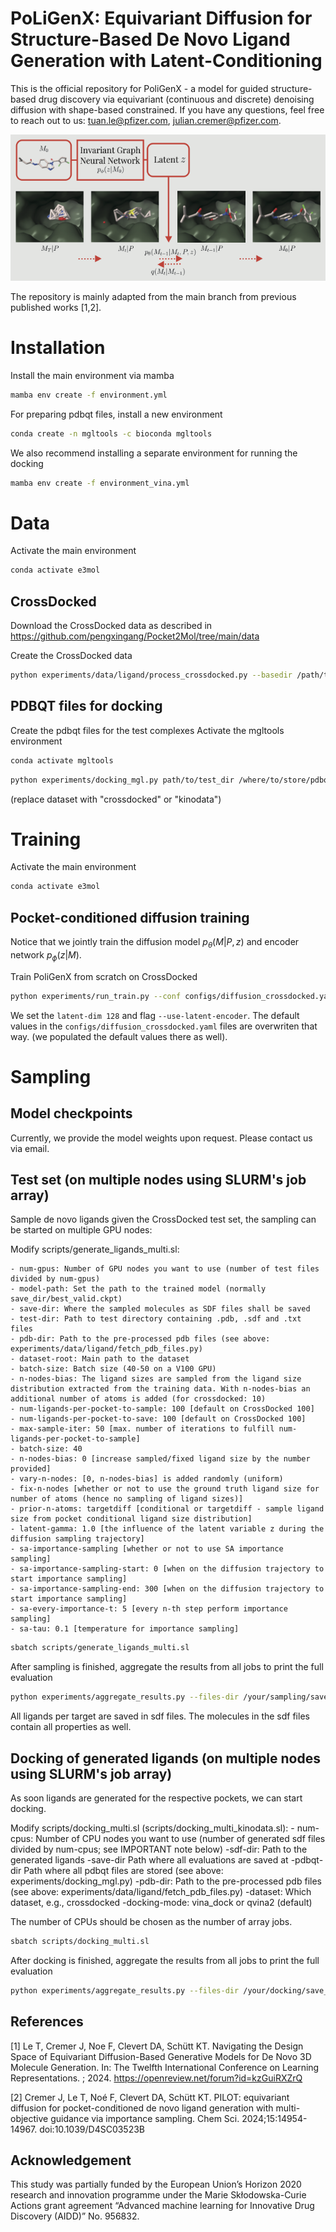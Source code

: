 # PoLiGenX: Equivariant Diffusion for Structure-Based De Novo Ligand Generation with Latent-Conditioning


This is the official repository for PoliGenX - a model for guided structure-based drug discovery via equivariant (continuous and discrete) denoising diffusion with shape-based constrained. If you have any questions, feel free to reach out to us: [tuan.le@pfizer.com](tuan.le@pfizer.com), [julian.cremer@pfizer.com](julian.cremer@pfizer.com).


![header ](images/poligenx.png)
</details>


The repository is mainly adapted from the main branch from previous published works [1,2].

# Installation
Install the main environment via mamba
```bash
mamba env create -f environment.yml
```

For preparing pdbqt files, install a new environment
```bash
conda create -n mgltools -c bioconda mgltools
```

We also recommend installing a separate environment for running the docking
```bash
mamba env create -f environment_vina.yml
```

# Data

Activate the main environment
```bash
conda activate e3mol
```

## CrossDocked
Download the CrossDocked data as described in https://github.com/pengxingang/Pocket2Mol/tree/main/data

Create the CrossDocked data
```bash
python experiments/data/ligand/process_crossdocked.py --basedir /path/to/crossdocked_pocket10-folder --outdir /your/data/folder --no-H --dist-cutoff 7 
```

## PDBQT files for docking
Create the pdbqt files for the test complexes
Activate the mgltools environment
```bash
conda activate mgltools
```

```bash
python experiments/docking_mgl.py path/to/test_dir /where/to/store/pdbqt_files dataset
```
(replace dataset with "crossdocked" or "kinodata")

# Training

Activate the main environment
```bash
conda activate e3mol
```

## Pocket-conditioned diffusion training
Notice that we jointly train the diffusion model $p_\theta(M|P, z)$ and encoder network $p_\phi(z|M)$.

Train PoliGenX from scratch on CrossDocked
```bash
python experiments/run_train.py --conf configs/diffusion_crossdocked.yaml --save-dir /your/save/dir --latent-dim 128 --use-latent-encoder
```

We set the ``latent-dim 128`` and flag  ```--use-latent-encoder```. The default values in the `configs/diffusion_crossdocked.yaml` files are overwriten that way. (we populated the default values there as well).


# Sampling

## Model checkpoints

Currently, we provide the model weights upon request. Please contact us via email.

## Test set (on multiple nodes using SLURM's job array)

Sample de novo ligands given the CrossDocked test set, the sampling can be started on multiple GPU nodes:

Modify scripts/generate_ligands_multi.sl:

    - num-gpus: Number of GPU nodes you want to use (number of test files divided by num-gpus)
    - model-path: Set the path to the trained model (normally save_dir/best_valid.ckpt)
    - save-dir: Where the sampled molecules as SDF files shall be saved
    - test-dir: Path to test directory containing .pdb, .sdf and .txt files
    - pdb-dir: Path to the pre-processed pdb files (see above: experiments/data/ligand/fetch_pdb_files.py)
    - dataset-root: Main path to the dataset
    - batch-size: Batch size (40-50 on a V100 GPU)
    - n-nodes-bias: The ligand sizes are sampled from the ligand size distribution extracted from the training data. With n-nodes-bias an additional number of atoms is added (for crossdocked: 10)
    - num-ligands-per-pocket-to-sample: 100 [default on CrossDocked 100]
    - num-ligands-per-pocket-to-save: 100 [default on CrossDocked 100]
    - max-sample-iter: 50 [max. number of iterations to fulfill num-ligands-per-pocket-to-sample]
    - batch-size: 40 
    - n-nodes-bias: 0 [increase sampled/fixed ligand size by the number provided]
    - vary-n-nodes: [0, n-nodes-bias] is added randomly (uniform)
    - fix-n-nodes [whether or not to use the ground truth ligand size for number of atoms (hence no sampling of ligand sizes)]
    - prior-n-atoms: targetdiff [conditional or targetdiff - sample ligand size from pocket conditional ligand size distribution]
    - latent-gamma: 1.0 [the influence of the latent variable z during the diffusion sampling trajectory]
    - sa-importance-sampling [whether or not to use SA importance sampling]
    - sa-importance-sampling-start: 0 [when on the diffusion trajectory to start importance sampling]
    - sa-importance-sampling-end: 300 [when on the diffusion trajectory to start importance sampling]
    - sa-every-importance-t: 5 [every n-th step perform importance sampling]
    - sa-tau: 0.1 [temperature for importance sampling]

```bash
sbatch scripts/generate_ligands_multi.sl
```

After sampling is finished, aggregate the results from all jobs to print the full evaluation
```bash
python experiments/aggregate_results.py --files-dir /your/sampling/save_dir
```

All ligands per target are saved in sdf files. The molecules in the sdf files contain all properties as well.

## Docking of generated ligands (on multiple nodes using SLURM's job array)

As soon ligands are generated for the respective pockets, we can start docking.

Modify scripts/docking_multi.sl (scripts/docking_multi_kinodata.sl):
    - num-cpus: Number of CPU nodes you want to use (number of generated sdf files divided by num-cpus; see IMPORTANT note below)
     -sdf-dir: Path to the generated ligands 
     -save-dir Path where all evaluations are saved at
     -pdbqt-dir Path where all pdbqt files are stored (see above: experiments/docking_mgl.py)
     -pdb-dir: Path to the pre-processed pdb files (see above: experiments/data/ligand/fetch_pdb_files.py)
     -dataset: Which dataset, e.g., crossdocked
     -docking-mode: vina_dock or qvina2 (default)

The number of CPUs should be chosen as the number of array jobs.

```bash
sbatch scripts/docking_multi.sl
```

After docking is finished, aggregate the results from all jobs to print the full evaluation
```bash
python experiments/aggregate_results.py --files-dir /your/docking/save_dir --docked --docking-mode qvina2
```


## References
[1] Le T, Cremer J, Noe F, Clevert DA, Schütt KT. Navigating the Design Space of Equivariant Diffusion-Based Generative Models for De Novo 3D Molecule Generation. In: The Twelfth International Conference on Learning Representations. ; 2024. https://openreview.net/forum?id=kzGuiRXZrQ

[2] Cremer J, Le T, Noé F, Clevert DA, Schütt KT. PILOT: equivariant diffusion for pocket-conditioned de novo ligand generation with multi-objective guidance via importance sampling. Chem Sci. 2024;15:14954-14967. doi:10.1039/D4SC03523B


## Acknowledgement
This study was partially funded by the European Union’s Horizon 2020 research and innovation programme under the Marie Skłodowska-Curie Actions grant agreement “Advanced machine learning for Innovative Drug Discovery (AIDD)” No. 956832.